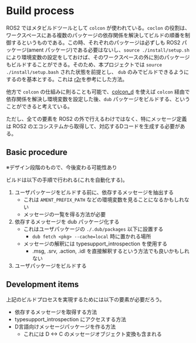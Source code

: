 # Build process

ROS2 ではメタビルドツールとして `colcon` が使われている。`coclon` の役割は、ワークスペースにある複数のパッケージの依存関係を解決してビルドの順番を制御するというものである。この時、それぞれのパッケージは必ずしも ROS2 パッケージ(ament パッケージ)である必要はないし、`source ./install/setup.sh` により環境変数の設定をしておけば、そのワークスペースの外に別のパッケージもビルドすることができる。そのため、本プロジェクトでは `source ./install/setup.bash` された状態を前提とし、 `dub` のみでビルドできるようにするのを基本とする。これは [r2r](https://github.com/sequenceplanner/r2r)を参考にした方法。

他方で `colcon` の仕組みに則ることも可能で、[colcon_d](https://github.com/nonanonno/colcon_d) を使えば `colcon` 経由で依存関係を解決し環境変数を設定した後、`dub` パッケージをビルドする、ということができると考えている。

ただし、全ての要素を ROS2 の外で行えるわけではなく、特にメッセージ定義は ROS2 のエコシステムから取得して、対応するDコードを生成する必要がある。

## Basic procedure

※デザイン段階のもので、今後変わる可能性あり

ビルドは以下の手順で行われる(これを自動化する)。

1. ユーザパッケージをビルドする前に、依存するメッセージを抽出する
    - これは `AMENT_PREFIX_PATH` などの環境変数を見ることになるかもしれない
    - メッセージの一覧を得る方法が必要
2. 依存するメッセージを dub パッケージ化する
    - これはユーザパッケージの `./.dub/packages` 以下に設置する
        - `dub fetch <pkg> --cache=local` 時に置かれる場所
    - メッセージの解釈には typesupport_introspection を使用する
        - .msg, .srv, .action, .idl を直接解釈するという方法でも良いかもしれない
3. ユーザパッケージをビルドする

## Development items

上記のビルドプロセスを実現するためには以下の要素が必要だろう。

- 依存するメッセージを取得する方法
- typesupport_introspection にアクセスする方法
- D言語向けメッセージパッケージを作る方法
    - これには D <-> C のメッセージオブジェクト変換も含まれる
